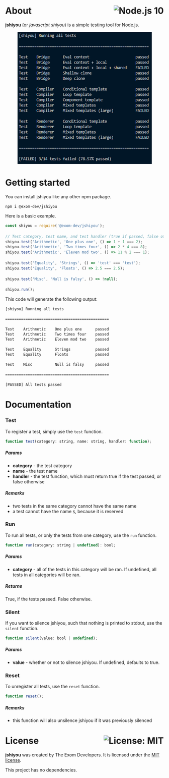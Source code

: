 # About <a href="https://nodejs.org"><img align="right" src="https://img.shields.io/badge/Node.js-10-339933?logo=Node.js&logoColor=FFFFFF" alt="Node.js 10" /></a>

**jshiyou** (or *javascript shiyou*) is a simple testing tool for Node.js.

<p align="center">
  <img src="public/example.png" alt="jshiyou">
</p>

# Getting started

You can install jshiyou like any other npm package.

```
npm i @exom-dev/jshiyou
```

Here is a basic example.

```js
const shiyou = require('@exom-dev/jshiyou');

// Test category, test name, and test handler (true if passed, false otherwise).
shiyou.test('Arithmetic', 'One plus one', () => 1 + 1 === 2);
shiyou.test('Arithmetic', 'Two times four', () => 2 * 4 === 8);
shiyou.test('Arithmetic', 'Eleven mod two', () => 11 % 2 === 1);

shiyou.test('Equality', 'Strings', () => 'test' === 'test');
shiyou.test('Equality', 'Floats', () => 2.5 === 2.5);

shiyou.test('Misc', 'Null is falsy', () => !null);

shiyou.run();
```

This code will generate the following output:

```
[shiyou] Running all tests

==============================================

Test    Arithmetic    One plus one      passed
Test    Arithmetic    Two times four    passed
Test    Arithmetic    Eleven mod two    passed

Test    Equality      Strings           passed
Test    Equality      Floats            passed

Test    Misc          Null is falsy     passed

==============================================

[PASSED] All tests passed
```

# Documentation

### Test

To register a test, simply use the `test` function.

```js
function test(category: string, name: string, handler: function);
```

##### Params

- **category** - the test category
- **name** - the test name
- **handler** - the test function, which must return true if the test passed, or false otherwise

##### Remarks

- two tests in the same category cannot have the same name
- a test cannot have the name `$`, because it is reserved

### Run

To run all tests, or only the tests from one category, use the `run` function.

```js
function run(category: string | undefined): bool;
```

##### Params

- **category** - all of the tests in this category will be ran. If undefined, all tests in all categories will be ran.

##### Returns

True, if the tests passed. False otherwise.

### Silent

If you want to silence jshiyou, such that nothing is printed to stdout, use the `silent` function.

```js
function silent(value: bool | undefined);
```

##### Params

- **value** - whether or not to silence jshiyou. If undefined, defaults to true.

### Reset

To unregister all tests, use the `reset` function.

```js
function reset();
```

##### Remarks

- this function will also unsilence jshiyou if it was previously silenced

# License <a href="https://github.com/exom-dev/jshiyou/blob/master/LICENSE"><img align="right" src="https://img.shields.io/badge/License-MIT-blue.svg" alt="License: MIT" /></a>

**jshiyou** was created by The Exom Developers. It is licensed under the [MIT license](https://github.com/exom-dev/jshiyou/blob/master/LICENSE).

This project has no dependencies.